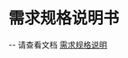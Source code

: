 # 需求规格说明书
--
请查看文档 [需求规格说明](https://github.com/starpick/dashboard/blob/master/SystemAnalysisAndDesign/6_需求规格说明%20Requirement%20specification.md)